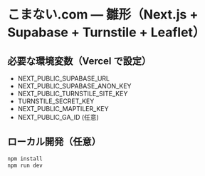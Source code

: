 
# こまない.com — 雛形（Next.js + Supabase + Turnstile + Leaflet）

## 必要な環境変数（Vercel で設定）
- NEXT_PUBLIC_SUPABASE_URL
- NEXT_PUBLIC_SUPABASE_ANON_KEY
- NEXT_PUBLIC_TURNSTILE_SITE_KEY
- TURNSTILE_SECRET_KEY
- NEXT_PUBLIC_MAPTILER_KEY
- NEXT_PUBLIC_GA_ID (任意)

## ローカル開発（任意）
```bash
npm install
npm run dev
```
